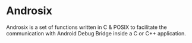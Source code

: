 # Androsix

Androsix is a set of functions written in C & POSIX to facilitate the communication with Android Debug Bridge inside a C or C++ application.


